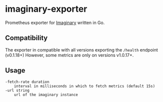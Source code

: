 # imaginary-exporter

Prometheus exporter for [Imaginary](https://github.com/h2non/imaginary) written in Go.

## Compatibility

The exporter in compatible with all versions exporting the `/health` endpoint (v0.1.18+)
However, some metrics are only on versions v1.0.17+.

## Usage

```
-fetch-rate duration
    interval in milliseconds in which to fetch metrics (default 15s)
-url string
    url of the imaginary instance
```